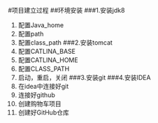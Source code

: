 #项目建立过程
##环境安装
###1.安装jdk8
1. 配置Java_home     
2. 配置path
3. 配置class_path
###2.安装tomcat
1. 配置CATLINA_BASE
2. 配置CATLINA_HOME
3. 配置CLASS_PATH
4. 启动，重启，关闭
###3.安装git
###4.安装IDEA
1. 在idea中连接好git
2. 连接好github
3. 创建购物车项目
4. 创建好GitHub仓库
